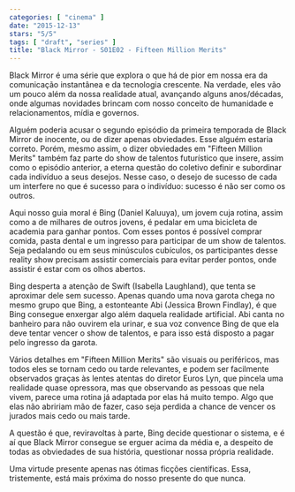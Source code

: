 ```yaml
---
categories: [ "cinema" ]
date: "2015-12-13"
stars: "5/5"
tags: [ "draft", "series" ]
title: "Black Mirror - S01E02 - Fifteen Million Merits"
---
```

Black Mirror é uma série que explora o que há de pior em nossa era
da comunicação instantânea e da tecnologia crescente. Na verdade,
eles vão um pouco além da nossa realidade atual, avançando alguns
anos/décadas, onde algumas novidades brincam com nosso conceito de
humanidade e relacionamentos, mídia e governos.

Alguém poderia acusar o segundo episódio da primeira temporada de
Black Mirror de inocente, ou de dizer apenas obviedades. Esse alguém
estaria correto. Porém, mesmo assim, o dizer obviedades em "Fifteen
Million Merits" também faz parte do show de talentos futurístico que
insere, assim como o episódio anterior, a eterna questão do coletivo
definir e subordinar cada indivíduo a seus desejos. Nesse caso, o desejo
de sucesso de cada um interfere no que é sucesso para o indivíduo:
sucesso é não ser como os outros.

Aqui nosso guia moral é Bing (Daniel Kaluuya), um jovem cuja rotina,
assim como a de milhares de outros jovens, é pedalar em uma bicicleta de
academia para ganhar pontos. Com esses pontos é possível comprar comida,
pasta dental e um ingresso para participar de um show de talentos. Seja
pedalando ou em seus minúsculos cubículos, os participantes desse
reality show precisam assistir comerciais para evitar perder pontos,
onde assistir é estar com os olhos abertos. 

Bing desperta a atenção de Swift (Isabella Laughland), que tenta se
aproximar dele sem sucesso. Apenas quando uma nova garota chega no mesmo
grupo que Bing, a estonteante Abi (Jessica Brown Findlay), é que Bing
consegue enxergar algo além daquela realidade artificial. Abi canta no
banheiro para não ouvirem ela urinar, e sua voz convence Bing de que
ela deve tentar vencer o show de talentos, e para isso está disposto
a pagar pelo ingresso da garota.

Vários detalhes em "Fifteen Million Merits" são visuais ou periféricos,
mas todos eles se tornam cedo ou tarde relevantes, e podem ser facilmente
observados graças às lentes atentas do diretor Euros Lyn, que pincela
uma realidade quase opressora, mas que observando as pessoas que nela
vivem, parece uma rotina já adaptada por elas há muito tempo. Algo que
elas não abririam mão de fazer, caso seja perdida a chance de vencer
os jurados mais cedo ou mais tarde.

A questão é que, reviravoltas à parte, Bing decide questionar o
sistema, e é aí que Black Mirror consegue se erguer acima da média e,
a despeito de todas as obviedades de sua história, questionar nossa
própria realidade.

Uma virtude presente apenas nas ótimas ficções científicas. Essa,
tristemente, está mais próxima do nosso presente do que nunca.
